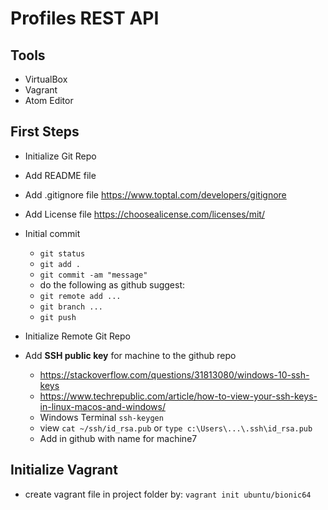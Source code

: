# Profiles REST API

## Tools
- VirtualBox
- Vagrant
- Atom Editor

## First Steps
- Initialize Git Repo
- Add README file
- Add .gitignore file
  https://www.toptal.com/developers/gitignore
- Add License file
  https://choosealicense.com/licenses/mit/
- Initial commit
  - `git status`
  - `git add .`
  - `git commit -am "message"`
  - do the following as github suggest:
  - `git remote add ...`
  - `git branch ...`
  - `git push`

- Initialize Remote Git Repo
- Add **SSH public key** for machine to the github repo
  - https://stackoverflow.com/questions/31813080/windows-10-ssh-keys
  - https://www.techrepublic.com/article/how-to-view-your-ssh-keys-in-linux-macos-and-windows/
  - Windows Terminal `ssh-keygen`
  - view `cat ~/ssh/id_rsa.pub` or `type c:\Users\...\.ssh\id_rsa.pub`
  - Add in github with name for machine7

## Initialize Vagrant
- create vagrant file in project folder by:
  `vagrant init ubuntu/bionic64`
